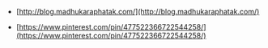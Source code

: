 * [http://blog.madhukaraphatak.com/](http://blog.madhukaraphatak.com/)

* [https://www.pinterest.com/pin/477522366722544258/](https://www.pinterest.com/pin/477522366722544258/)